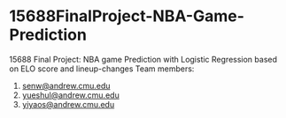# 15688FinalProject-NBA-Game-Prediction
15688 Final Project:
NBA game Prediction with Logistic Regression based on ELO score and lineup-changes
Team members:
1. senw@andrew.cmu.edu
2. yueshul@andrew.cmu.edu
3. yiyaos@andrew.cmu.edu
